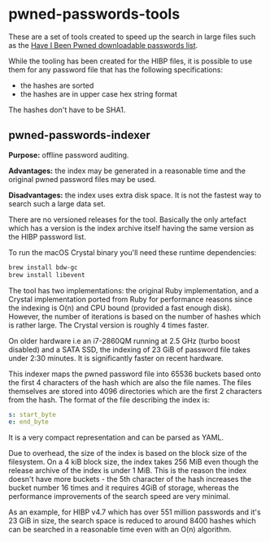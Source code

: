# pwned-passwords-tools

These are a set of tools created to speed up the search in large files such as the [Have I Been Pwned downloadable passwords list](https://haveibeenpwned.com/Passwords).

While the tooling has been created for the HIBP files, it is possible to use them for any password file that has the following specifications:

 * the hashes are sorted
 * the hashes are in upper case hex string format

The hashes don't have to be SHA1.

## pwned-passwords-indexer

**Purpose:** offline password auditing.

**Advantages:** the index may be generated in a reasonable time and the original pwned password files may be used.

**Disadvantages:** the index uses extra disk space. It is not the fastest way to search such a large data set.

There are no versioned releases for the tool. Basically the only artefact which has a version is the index archive itself having the same version as the HIBP password list.

To run the macOS Crystal binary you'll need these runtime dependencies:

```bash
brew install bdw-gc
brew install libevent
```

The tool has two implementations: the original Ruby implementation, and a Crystal implementation ported from Ruby for performance reasons since the indexing is O(n) and CPU bound (provided a fast enough disk). However, the number of iterations is based on the number of hashes which is rather large. The Crystal version is roughly 4 times faster.

On older hardware i.e an i7-2860QM running at 2.5 GHz (turbo boost disabled) and a SATA SSD, the indexing of 23 GiB of password file takes under 2:30 minutes. It is significantly faster on recent hardware.

This indexer maps the pwned password file into 65536 buckets based onto the first 4 characters of the hash which are also the file names. The files themselves are stored into 4096 directories which are the first 2 characters from the hash. The format of the file describing the index is:

```yaml
s: start_byte
e: end_byte
```

It is a very compact representation and can be parsed as YAML.

Due to overhead, the size of the index is based on the block size of the filesystem. On a 4 kiB block size, the index takes 256 MiB even though the release archive of the index is under 1 MiB. This is the reason the index doesn't have more buckets - the 5th character of the hash increases the bucket number 16 times and it requires 4GiB of storage, whereas the performance improvements of the search speed are very minimal.

As an example, for HIBP v4.7 which has over 551 million passwords and it's 23 GiB in size, the search space is reduced to around 8400 hashes which can be searched in a reasonable time even with an O(n) algorithm.

